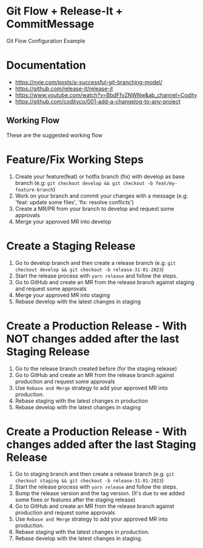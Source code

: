 # Git Flow + Release-It + CommitMessage
Git Flow Configuration Example

# Documentation
- https://nvie.com/posts/a-successful-git-branching-model/
- https://github.com/release-it/release-it
- https://www.youtube.com/watch?v=BbdFfvZNWNw&ab_channel=Codity
- https://github.com/codityco/001-add-a-changelog-to-any-project

## Working Flow
These are the suggested working flow

# Feature/Fix Working Steps
1. Create your feature(feat) or hotfix branch (fix) with develop as base branch (e.g: `git checkout develop && git checkout -b feat/my-feature-branch`)
2. Work on your branch and commit your changes with a message (e.g: 'feat: update some files', 'fix: resolve conflicts')
3. Create a MR/PR from your branch to develop and request some approvals
4. Merge your approved MR into develop

# Create a Staging Release
1. Go to develop branch and then create a release branch (e.g: `git checkout develop && git checkout -b release-31-01-2023`)
2. Start the release process with `yarn release` and follow the steps.
3. Go to GitHub and create an MR from the release branch against staging and request some approvals
4. Merge your approved MR into staging
5. Rebase develop with the latest changes in staging

# Create a Production Release - With NOT changes added after the last Staging Release
1. Go to the release branch created before (for the staging release)
2. Go to GitHub and create an MR from the release branch against production and request some approvals
3. Use `Rebase and Merge` strategy to add your approved MR into production.
4. Rebase staging with the latest changes in production
5. Rebase develop with the latest changes in staging

# Create a Production Release - With changes added after the last Staging Release
1. Go to staging branch and then create a release branch (e.g: `git checkout staging && git checkout -b release-31-01-2023`)
2. Start the release process with `yarn release` and follow the steps.
3. Bump the release version and the tag version. (It's due to we added some fixes or features after the staging release)
4. Go to GitHub and create an MR from the release branch against production and request some approvals
5. Use `Rebase and Merge` strategy to add your approved MR into production.
6. Rebase staging with the latest changes in production.
7. Rebase develop with the latest changes in staging.